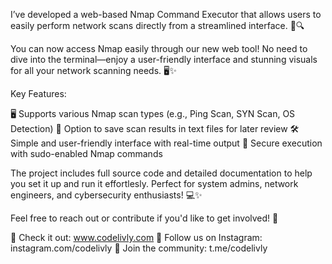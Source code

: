 I’ve developed a web-based Nmap Command Executor that allows users to easily perform network scans directly from a streamlined interface. 📡🔍

You can now access Nmap easily through our new web tool! No need to dive into the terminal—enjoy a user-friendly interface and stunning visuals for all your network scanning needs. 🖥✨

Key Features:

🖥️ Supports various Nmap scan types (e.g., Ping Scan, SYN Scan, OS Detection)
💾 Option to save scan results in text files for later review
🛠️ Simple and user-friendly interface with real-time output
🔐 Secure execution with sudo-enabled Nmap commands 

The project includes full source code and detailed documentation to help you set it up and run it effortlesly. Perfect for system admins, network engineers, and cybersecurity enthusiasts! 💻✨

Feel free to reach out or contribute if you'd like to get involved! 💬

🔗 Check it out: www.codelivly.com
📸 Follow us on Instagram: instagram.com/codelivly
💬 Join the community: t.me/codelivly
